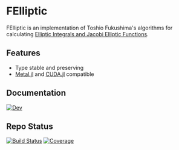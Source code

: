 # FElliptic
FElliptic is an implementation of Toshio Fukushima's algorithms for calculating [Elliptic Integrals and Jacobi Elliptic Functions](https://ieeexplore.ieee.org/document/7203795). 

## Features
  - Type stable and preserving
  - [Metal.jl](https://github.com/JuliaGPU/Metal.jl) and [CUDA.jl](https://github.com/JuliaGPU/CUDA.jl) compatible
## Documentation
[![Dev](https://img.shields.io/badge/docs-stable-blue.svg)](https://dchang10.github.io/FElliptic.jl/dev/)

## Repo Status
[![Build Status](https://github.com/dchang10/FElliptic.jl/workflows/CI/badge.svg)](https://github.com/dchang10/FElliptic.jl/actions)
[![Coverage](https://codecov.io/gh/dchang10/FElliptic.jl/branch/master/graph/badge.svg)](https://codecov.io/gh/dchang10/FElliptic.jl)
